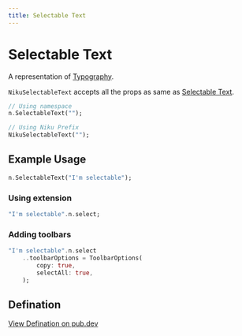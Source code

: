 ```yaml
---
title: Selectable Text
---
```

# Selectable Text
A representation of [Typography](https://material.io/design/typography/the-type-system.html).

`NikuSelectableText` accepts all the props as same as [Selectable Text](https://api.flutter.dev/flutter/material/SelectableText-class.html).

```dart
// Using namespace
n.SelectableText("");

// Using Niku Prefix
NikuSelectableText("");
```

## Example Usage
```dart
n.SelectableText("I'm selectable");
```

### Using extension
```dart
"I'm selectable".n.select;
```

### Adding toolbars
```dart
"I'm selectable".n.select
    ..toolbarOptions = ToolbarOptions(
        copy: true,
        selectAll: true,
    );
```

## Defination
[View Defination on pub.dev](https://pub.dev/documentation/niku/latest/widget_selectableText/NikuSelectableText-class.html)
